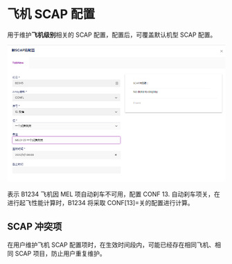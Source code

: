 # 飞机 SCAP 配置

用于维护**飞机级别**相关的 SCAP 配置，配置后，可覆盖默认机型 SCAP 配置。

![](image/AdvancedAircraftScapItems/1654052759141.png)

表示 B1234 飞机因 MEL 项自动刹车不可用，配置 CONF 13. 自动刹车项关，在进行起飞性能计算时，B1234 将采取 CONF[13]=关的配置进行计算。

## SCAP 冲突项

在用户维护飞机 SCAP 配置项时，在生效时间段内，可能已经存在相同飞机、相同 SCAP 项目，防止用户重复维护。
